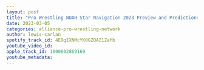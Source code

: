 ```yaml
---
layout: post
title: "Pro Wrestling NOAH Star Navigation 2023 Preview and Predictions - Daisuke Harada's Final Match"
date: 2023-03-05
categories: alliance-pro-wrestling-network
author: lewis-carlan
spotify_track_id: 4EOgIXNMcYK0GZQAZ1Zafb
youtube_video_id: 
apple_track_id: 1000602869169
youtube_metadata: 
---
```

